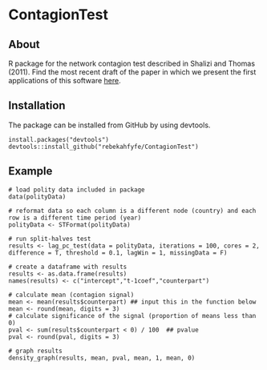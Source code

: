# ContagionTest
## About
R package for the network contagion test described in Shalizi and Thomas (2011). Find the most recent draft of the paper in which we present the first applications of this software [here](https://pennstateoffice365-my.sharepoint.com/:b:/g/personal/bbd5087_psu_edu/EQ0lxeGC9qVKv4G12p4Y0jUBo72PLf748lHDoH-dTd7dUg?e=gh5cHN).

## Installation
The package can be installed from GitHub by using devtools.
```{r}
install.packages("devtools")
devtools::install_github("rebekahfyfe/ContagionTest")
```

## Example
```{r}
# load polity data included in package
data(polityData)

# reformat data so each column is a different node (country) and each row is a different time period (year)
polityData <- STFormat(polityData)

# run split-halves test
results <- lag_pc_test(data = polityData, iterations = 100, cores = 2, difference = T, threshold = 0.1, lagWin = 1, missingData = F)

# create a dataframe with results
results <- as.data.frame(results)
names(results) <- c("intercept","t-1coef","counterpart")

# calculate mean (contagion signal)
mean <- mean(results$counterpart) ## input this in the function below
mean <- round(mean, digits = 3)
# calculate significance of the signal (proportion of means less than 0)
pval <- sum(results$counterpart < 0) / 100  ## pvalue
pval <- round(pval, digits = 3)

# graph results
density_graph(results, mean, pval, mean, 1, mean, 0)
```
